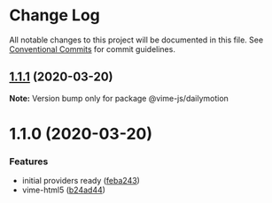 # Change Log

All notable changes to this project will be documented in this file.
See [Conventional Commits](https://conventionalcommits.org) for commit guidelines.

## [1.1.1](https://github.com/vime-js/vime/tree/master/packages/vime-dailymotion/compare/v1.1.0...v1.1.1) (2020-03-20)

**Note:** Version bump only for package @vime-js/dailymotion





# 1.1.0 (2020-03-20)


### Features

* initial providers ready ([feba243](https://github.com/vime-js/vime/tree/master/packages/vime-dailymotion/commit/feba243c7807f757daa01b5afaf7c9488c430715))
* vime-html5 ([b24ad44](https://github.com/vime-js/vime/tree/master/packages/vime-dailymotion/commit/b24ad449e63d00b6e8a98810a4775f690fe58a28))
